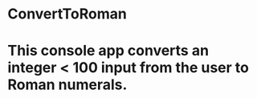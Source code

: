 # ConvertToRoman
# This console app converts an integer < 100 input from the user to Roman numerals.
